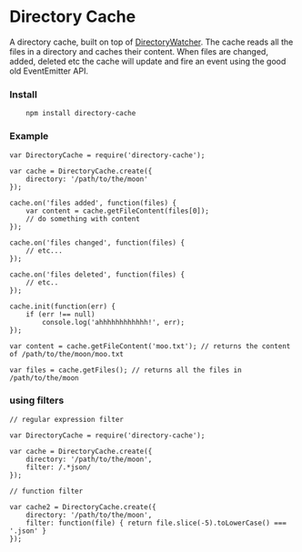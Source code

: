 Directory Cache
================

A directory cache, built on top of [DirectoryWatcher](https://github.com/yanush/DirectoryWatcher). The cache reads all the files in a directory
and caches their content. When files are changed, added, deleted etc the cache will update and fire an event using the good old EventEmitter API.

### Install ###

```
	npm install directory-cache
```


### Example ###

```
var DirectoryCache = require('directory-cache');

var cache = DirectoryCache.create({
	directory: '/path/to/the/moon'
});

cache.on('files added', function(files) {
	var content = cache.getFileContent(files[0]);
	// do something with content
});

cache.on('files changed', function(files) {
	// etc...
});

cache.on('files deleted', function(files) {
	// etc..
});

cache.init(function(err) {
	if (err !== null) 
		console.log('ahhhhhhhhhhhh!', err);
});

var content = cache.getFileContent('moo.txt'); // returns the content of /path/to/the/moon/moo.txt

var files = cache.getFiles(); // returns all the files in /path/to/the/moon

```

### using filters ###

```
// regular expression filter

var DirectoryCache = require('directory-cache');

var cache = DirectoryCache.create({
	directory: '/path/to/the/moon',
	filter: /.*json/
});

// function filter

var cache2 = DirectoryCache.create({
	directory: '/path/to/the/moon',
	filter: function(file) { return file.slice(-5).toLowerCase() === '.json' }
});
```